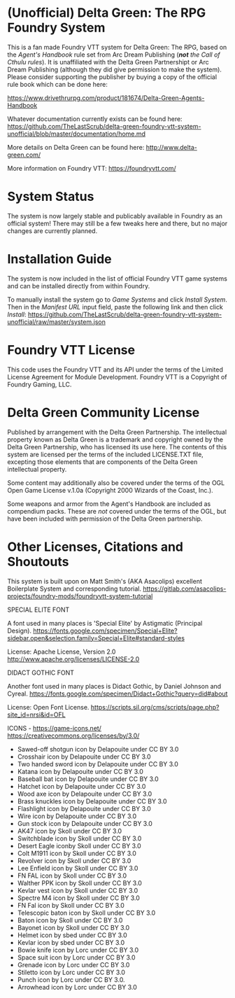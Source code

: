 # (Unofficial) Delta Green: The RPG Foundry System
This is a fan made Foundry VTT system for Delta Green: The RPG, based on the _Agent's Handbook_ rule set from Arc Dream Publishing (_**not** the Call of Cthulu rules_).  It is unaffiliated with the Delta Green Partnershipt or Arc Dream Publishing (although they did give permission to make the system).  Please consider supporting the publisher by buying a copy of the official rule book which can be done here:

https://www.drivethrurpg.com/product/181674/Delta-Green-Agents-Handbook

Whatever documentation currently exists can be found here:
https://github.com/TheLastScrub/delta-green-foundry-vtt-system-unofficial/blob/master/documentation/home.md

More details on Delta Green can be found here:
http://www.delta-green.com/

More information on Foundry VTT:
https://foundryvtt.com/

# System Status
The system is now largely stable and publicably available in Foundry as an official system!  There may still be a few tweaks here and there, but no major changes are currently planned.

# Installation Guide
The system is now included in the list of official Foundry VTT game systems and can be installed directly from within Foundry.

To manually install the system go to _Game Systems_ and click _Install System_.  Then in the _Manifest URL_ input field, paste the following link and then click _Install_:
https://github.com/TheLastScrub/delta-green-foundry-vtt-system-unofficial/raw/master/system.json

# Foundry VTT License
This code uses the Foundry VTT and its API under the terms of the Limited License Agreement for Module Development.
Foundry VTT is a Copyright of Foundry Gaming, LLC.

# Delta Green Community License
Published by arrangement with the Delta Green Partnership. The intellectual property known as Delta Green is a trademark and copyright owned by the Delta Green Partnership, who has licensed its use here. The contents of this system are licensed per the terms of the included LICENSE.TXT file, excepting those elements that are components of the Delta Green intellectual property.

Some content may additionally also be covered under the terms of the OGL Open Game License v.1.0a (Copyright 2000 Wizards of the Coast, Inc.).

Some weapons and armor from the Agent's Handbook are included as compendium packs.  These are *not* covered under the terms of the OGL, but have been included with permission of the Delta Green partnership.

# Other Licenses, Citations and Shoutouts
This system is built upon on Matt Smith's (AKA Asacolips) excellent Boilerplate System and corresponding tutorial.
https://gitlab.com/asacolips-projects/foundry-mods/foundryvtt-system-tutorial

SPECIAL ELITE FONT

A font used in many places is 'Special Elite' by Astigmatic (Principal Design).
https://fonts.google.com/specimen/Special+Elite?sidebar.open&selection.family=Special+Elite#standard-styles

License:  Apache License, Version 2.0
http://www.apache.org/licenses/LICENSE-2.0

DIDACT GOTHIC FONT

Another font used in many places is Didact Gothic, by Daniel Johnson and Cyreal. 
https://fonts.google.com/specimen/Didact+Gothic?query=did#about

License: Open Font License.
https://scripts.sil.org/cms/scripts/page.php?site_id=nrsi&id=OFL

ICONS -  https://game-icons.net/
https://creativecommons.org/licenses/by/3.0/

* Sawed-off shotgun icon by Delapouite under CC BY 3.0
* Crosshair icon by Delapouite under CC BY 3.0
* Two handed sword icon by Delapouite under CC BY 3.0
* Katana icon by Delapouite under CC BY 3.0
* Baseball bat icon by Delapouite under CC BY 3.0
* Hatchet icon by Delapouite under CC BY 3.0
* Wood axe icon by Delapouite under CC BY 3.0
* Brass knuckles icon by Delapouite under CC BY 3.0
* Flashlight icon by Delapouite under CC BY 3.0
* Wire icon by Delapouite under CC BY 3.0
* Gun stock icon by Delapouite under CC BY 3.0
* AK47 icon by Skoll under CC BY 3.0
* Switchblade icon by Skoll under CC BY 3.0
* Desert Eagle iconby Skoll under CC BY 3.0
* Colt M1911 icon by Skoll under CC BY 3.0
* Revolver icon by Skoll under CC BY 3.0
* Lee Enfield icon by Skoll under CC BY 3.0
* FN FAL icon by Skoll under CC BY 3.0
* Walther PPK icon by Skoll under CC BY 3.0
* Kevlar vest icon by Skoll under CC BY 3.0
* Spectre M4 icon by Skoll under CC BY 3.0
* FN Fal icon by Skoll under CC BY 3.0
* Telescopic baton icon by Skoll under CC BY 3.0
* Baton icon by Skoll under CC BY 3.0
* Bayonet icon by Skoll under CC BY 3.0
* Helmet icon by sbed under CC BY 3.0
* Kevlar icon by sbed under CC BY 3.0
* Bowie knife icon by Lorc under CC BY 3.0
* Space suit icon by Lorc under CC BY 3.0
* Grenade icon by Lorc under CC BY 3.0
* Stiletto icon by Lorc under CC BY 3.0
* Punch icon by Lorc under CC BY 3.0.
* Arrowhead icon by Lorc under CC BY 3.0


